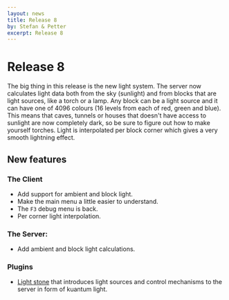 ```yaml
---
layout: news
title: Release 8
by: Stefan & Petter
excerpt: Release 8
---
```

# Release 8

The big thing in this release is the new light system. The server now calculates light data both from the sky (sunlight) and from blocks that are light sources, like a torch or a lamp. Any block can be a light source and it can have one of 4096 colours (16 levels from each of red, green and blue). This means that caves, tunnels or houses that doesn't have access to sunlight are now completely dark, so be sure to figure out how to make yourself torches. Light is interpolated per block corner which gives a very smooth lightning effect.

## New features

### The Client

- Add support for ambient and block light.
- Make the main menu a little easier to understand.
- The `F3` debug menu is back.
- Per corner light interpolation.

### The Server:

- Add ambient and block light calculations.

### Plugins

- [Light stone](https://github.com/konstructs/server-plugin-light-stone) that introduces light sources and control mechanisms to the server in form of kuantum light.
